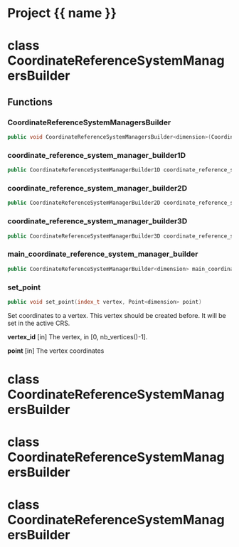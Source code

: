 <script setup>
import {useRoute} from 'vitepress'
const {path} = useRoute()
const tokens = path.split('/')
const words = tokens[2].split('-');
for (let i = 0; i < words.length; i++) {
    words[i] = words[i].charAt(0).toUpperCase() + words[i].slice(1);
    words[i] = words[i].replace('geode', 'Geode')
}
const name = words.join('-');
</script>
# Project {{ name }}

# class CoordinateReferenceSystemManagersBuilder


## Functions

### CoordinateReferenceSystemManagersBuilder

```cpp
public void CoordinateReferenceSystemManagersBuilder<dimension>(CoordinateReferenceSystemManagers<dimension> & crs_managers)
```


### coordinate_reference_system_manager_builder1D

```cpp
public CoordinateReferenceSystemManagerBuilder1D coordinate_reference_system_manager_builder1D()
```


### coordinate_reference_system_manager_builder2D

```cpp
public CoordinateReferenceSystemManagerBuilder2D coordinate_reference_system_manager_builder2D()
```


### coordinate_reference_system_manager_builder3D

```cpp
public CoordinateReferenceSystemManagerBuilder3D coordinate_reference_system_manager_builder3D()
```


### main_coordinate_reference_system_manager_builder

```cpp
public CoordinateReferenceSystemManagerBuilder<dimension> main_coordinate_reference_system_manager_builder()
```


### set_point

```cpp
public void set_point(index_t vertex, Point<dimension> point)
```


 Set coordinates to a vertex. This vertex should be created before. It will be set in the active CRS.

**vertex_id** [in] The vertex, in [0, nb_vertices()-1].

**point** [in] The vertex coordinates



# class CoordinateReferenceSystemManagersBuilder


# class CoordinateReferenceSystemManagersBuilder


# class CoordinateReferenceSystemManagersBuilder


